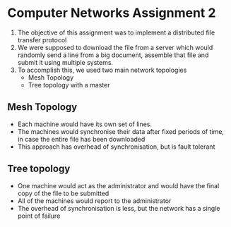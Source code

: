 # Computer Networks Assignment 2

1. The objective of this assignment was to implement a distributed file transfer protocol
2. We were supposed to download the file from a server which would randomly send a line from a big document, assemble that file and submit it using multiple systems.
3. To accomplish this, we used two main network topologies
   * Mesh Topology
   * Tree topology with a master

## Mesh Topology
* Each machine would have its own set of lines.
* The machines would synchronise their data after fixed periods of time, in case the entire file has been downloaded
* This approach has overhead of synchronisation, but is fault tolerant

## Tree topology
* One machine would act as the administrator and would have the final copy of the file to be submitted
* All of the machines would report to the administrator
* The overhead of synchronisation is less, but the network has a single point of failure
